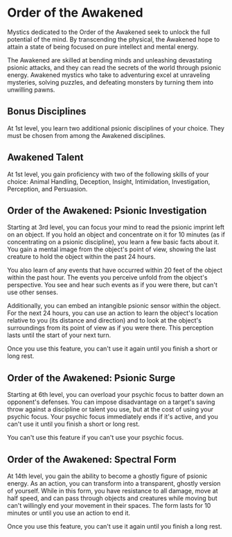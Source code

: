 # Order of the Awakened

Mystics dedicated to the Order of the Awakened seek to unlock the full potential of the mind. By transcending the physical, the Awakened hope to attain a state of being focused on pure intellect and mental energy.

The Awakened are skilled at bending minds and unleashing devastating psionic attacks, and they can read the secrets of the world through psionic energy. Awakened mystics who take to adventuring excel at unraveling mysteries, solving puzzles, and defeating monsters by turning them into unwilling pawns.

## Bonus Disciplines

At 1st level, you learn two additional psionic disciplines of your choice. They must be chosen from among the Awakened disciplines.

## Awakened Talent

At 1st level, you gain proficiency with two of the following skills of your choice: Animal Handling, Deception, Insight, Intimidation, Investigation, Perception, and Persuasion.

## Order of the Awakened: Psionic Investigation

Starting at 3rd level, you can focus your mind to read the psionic imprint left on an object. If you hold an object and concentrate on it for 10 minutes \(as if concentrating on a psionic discipline\), you learn a few basic facts about it. You gain a mental image from the object's point of view, showing the last creature to hold the object within the past 24 hours.

You also learn of any events that have occurred within 20 feet of the object within the past hour. The events you perceive unfold from the object's perspective. You see and hear such events as if you were there, but can't use other senses.

Additionally, you can embed an intangible psionic sensor within the object. For the next 24 hours, you can use an action to learn the object's location relative to you \(its distance and direction\) and to look at the object's surroundings from its point of view as if you were there. This perception lasts until the start of your next turn.

Once you use this feature, you can't use it again until you finish a short or long rest.

## Order of the Awakened: Psionic Surge

Starting at 6th level, you can overload your psychic focus to batter down an opponent's defenses. You can impose disadvantage on a target's saving throw against a discipline or talent you use, but at the cost of using your psychic focus. Your psychic focus immediately ends if it's active, and you can't use it until you finish a short or long rest.

You can't use this feature if you can't use your psychic focus.

## Order of the Awakened: Spectral Form

At 14th level, you gain the ability to become a ghostly figure of psionic energy. As an action, you can transform into a transparent, ghostly version of yourself. While in this form, you have resistance to all damage, move at half speed, and can pass through objects and creatures while moving but can't willingly end your movement in their spaces. The form lasts for 10 minutes or until you use an action to end it.

Once you use this feature, you can't use it again until you finish a long rest.

